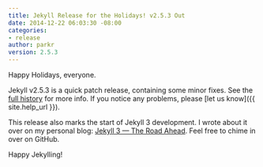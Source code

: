 ```yaml
---
title: Jekyll Release for the Holidays! v2.5.3 Out
date: 2014-12-22 06:03:30 -08:00
categories:
- release
author: parkr
version: 2.5.3
---
```


Happy Holidays, everyone.

Jekyll v2.5.3 is a quick patch release, containing some minor fixes. See the
[full history](/docs/history/) for more info. If you notice any problems,
please [let us know]({{ site.help_url }}).

This release also marks the start of Jekyll 3 development. I wrote about it
over on my personal blog: [Jekyll 3 &mdash; The Road Ahead](https://byparker.com/blog/2014/jekyll-3-the-road-ahead/).
Feel free to chime in over on GitHub.

Happy Jekylling!
